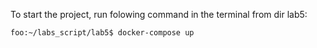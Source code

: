 To start the project, run folowing command in the terminal from dir lab5:

```console
foo:~/labs_script/lab5$ docker-compose up 
```